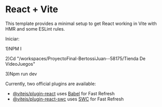 # React + Vite

This template provides a minimal setup to get React working in Vite with HMR and some ESLint rules.

Iniciar:

1)NPM I

2)Cd "/workspaces/ProyectoFinal-BertossiJuan--58175/Tienda De VideoJuegos"

3)Npm run dev

Currently, two official plugins are available:

- [@vitejs/plugin-react](https://github.com/vitejs/vite-plugin-react/blob/main/packages/plugin-react/README.md) uses [Babel](https://babeljs.io/) for Fast Refresh
- [@vitejs/plugin-react-swc](https://github.com/vitejs/vite-plugin-react-swc) uses [SWC](https://swc.rs/) for Fast Refresh
